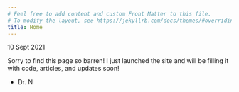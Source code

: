 ```yaml
---
# Feel free to add content and custom Front Matter to this file.
# To modify the layout, see https://jekyllrb.com/docs/themes/#overriding-theme-defaults
title: Home
---
```


10 Sept 2021

Sorry to find this page so barren! I just launched the site and will be filling it with code, articles, and updates soon! 

- Dr. N